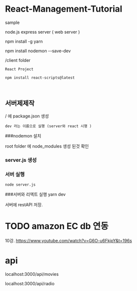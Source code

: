 # React-Management-Tutorial
sample


node.js express server ( web server )


npm install -g yarn 




npm install nodemon --save-dev






/client   folder

    React Project 
    
    npm install react-scripts@latest


​     
## 서버제제작

/ 에  package.json  생성 


    dev 라는 이름으로 실행 (server와 react 시행 )



###nodemon  설치 

   root folder 에  node_modules 생성 된것 확인


### server.js 생성 



### 서버 실행 
    node server.js    

###서버와 리엑트 실행
     yarn dev 



서버에 restAPI 저장.




# TODO    amazon EC db 연동 

10강. 
https://www.youtube.com/watch?v=G6O-u6FkjpY&t=196s





# api 

localhost:3000/api/movies

localhost:3000/api/radio



